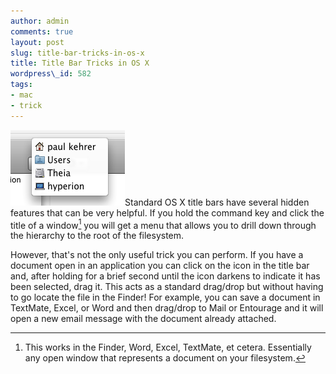 ```yaml
---
author: admin
comments: true
layout: post
slug: title-bar-tricks-in-os-x
title: Title Bar Tricks in OS X
wordpress\_id: 582
tags:
- mac
- trick
---
```


[![drilldown](/assets/media/2009/05/drilldown.png)](/assets/media/2009/05/drilldown.png)Standard OS X title bars have several hidden features that can be very helpful.  If you hold the command key and click the title of a window[^1] you will get a menu that allows you to drill down through the hierarchy to the root of the filesystem.

However, that's not the only useful trick you can perform.  If you have a document open in an application you can click on the icon in the title bar and, after holding for a brief second until the icon darkens to indicate it has been selected, drag it.  This acts as a standard drag/drop but without having to go locate the file in the Finder!  For example, you can save a document in TextMate, Excel, or Word and then drag/drop to Mail or Entourage and it will open a new email message with the document already attached.

[^1]: This works in the Finder, Word, Excel, TextMate, et cetera.  Essentially any open window that represents a document on your filesystem.
